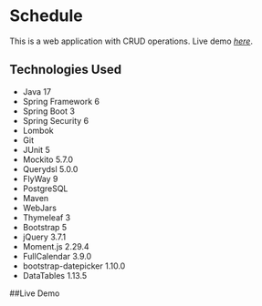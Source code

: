 # Schedule
This is a web application with CRUD operations.
Live demo [_here_](http://www.schedule.lol).

## Technologies Used
- Java 17
- Spring Framework 6
- Spring Boot 3
- Spring Security 6
- Lombok
- Git
- JUnit 5
- Mockito 5.7.0
- Querydsl 5.0.0
- FlyWay 9
- PostgreSQL
- Maven
- WebJars
- Thymeleaf 3
- Bootstrap 5
- jQuery 3.7.1
- Moment.js 2.29.4
- FullCalendar 3.9.0
- bootstrap-datepicker 1.10.0
- DataTables 1.13.5

##Live Demo
